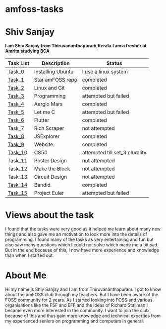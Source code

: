 # amfoss-tasks
# Shiv Sanjay
**I am Shiv Sanjay from Thiruvananthapuram,Kerala.I am a fresher at Amrita studying BCA**

Task List|Description|Status
---------|-----------|--------
[Task_0](https://github.com/Kalzarkm/amfoss-tasks/tree/main/task-0)| Installing Ubuntu  | I use a linux system
[Task_1](https://github.com/Kalzarkm/amfoss-tasks/tree/main/task-1)|Star amFOSS repo|completed
[Task_2](https://github.com/Kalzarkm/amfoss-tasks/tree/main/task-2)|Linux and Git|completed
[Task_3](https://github.com/Kalzarkm/amfoss-tasks/tree/main/task-3)|Programming|attempted but failed
[Task_4](https://github.com/Kalzarkm/amfoss-tasks/tree/main/task-4)|Aerglo Mars|completed
[Task_5](https://github.com/Kalzarkm/amfoss-tasks/tree/main/task-5)|Let me C|attempted but failed
[Task_6](https://github.com/Kalzarkm/amfoss-tasks/tree/main/task-6)|Flutter|completed
Task_7|Rich Scraper|not attempted
[Task_8](https://github.com/Kalzarkm/amfoss-tasks/tree/main/task-8)|JSExplorer|completed
[Task_9](https://github.com/Kalzarkm/Kalzarkm.github.io)|Website|completed
[Task_10](https://github.com/Kalzarkm/amfoss-tasks/tree/main/task-10)|CS50|attempted till set_3 plurality
Task_11|Poster Design|not attempted
Task_12|Make the Block|not attempted
Task_13|Circuit Design|not attempted
[Task_14](https://github.com/Kalzarkm/amfoss-tasks/tree/main/task-14)|Bandid|completed
[Task_15](https://github.com/Kalzarkm/amfoss-tasks/tree/main/task-15)|Project Euler|attempted but failed

# Views about the task
I found that the tasks were very good as it helped me learn about many new things and also gave me an motivation to look more into the details of programming. I found many of the tasks as very entertaining and fun but also saw many questions which I could not solve which made me a bit sad. But in the end because of this, I now have more experience and knowledge than when I started out.

# About Me
Hi my name is Shiv Sanjay and I am from Thiruvananthapuram. I got to know about the amFOSS club through my teachers. But I have been aware of the FOSS community for 2 years. As I started looking into FOSS and various organisations like the FSF and EFF and the ideas of Richard Stallman I became even more interested in the community. I want to join the club because of this and thus gain more knowledge and technical experties from my experienced seniors on programming and computers in general.
